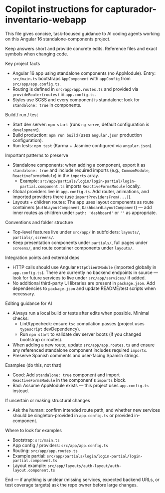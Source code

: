 # Copilot instructions for capturador-inventario-webapp

This file gives concise, task-focused guidance to AI coding agents working on this Angular 16 standalone-components project.

Keep answers short and provide concrete edits. Reference files and exact symbols when changing code.

Key project facts
- Angular 16 app using standalone components (no AppModule). Entry: `src/main.ts` bootstraps `AppComponent` with `appConfig` from `src/app/app.config.ts`.
- Routing is defined in `src/app/app.routes.ts` and provided via `provideRouter(routes)` in `app.config.ts`.
- Styles use SCSS and every component is standalone: look for `standalone: true` in components.

Build / run / test
- Start dev server: `npm start` (runs `ng serve`, default configuration is `development`).
- Build production: `npm run build` (uses `angular.json` production configuration).
- Run tests: `npm test` (Karma + Jasmine configured via `angular.json`).

Important patterns to preserve
- Standalone components: when adding a component, export it as `standalone: true` and include required imports (e.g., `CommonModule`, `ReactiveFormsModule`) in the `imports` array.
  - Example: `src/app/partials/login/login-partial/login-partial.component.ts` imports `ReactiveFormsModule` locally.
- Global providers live in `app.config.ts`. Add router, animations, and imported providers there (use `importProvidersFrom(...)`).
- Layouts + children routes: The app uses layout components as route containers (`AuthLayoutComponent`, `DashboardLayoutComponent`) — add inner routes as children under `path: 'dashboard'` or `''` as appropriate.

Conventions and folder structure
- Top-level features live under `src/app/` in subfolders: `layouts/`, `partials/`, `screens/`.
- Keep presentation components under `partials/`, full pages under `screens/`, and route container components under `layouts/`.

Integration points and external deps
- HTTP calls should use Angular `HttpClientModule` (imported globally in `app.config.ts`). There are currently no backend endpoints in source — look for future services to live under `src/app/services/` if added.
- No additional third-party UI libraries are present in `package.json`. Add dependencies to `package.json` and update README/test scripts when necessary.

Editing guidance for AI
- Always run a local build or tests after edits when possible. Minimal checks:
  - Lint/typecheck: ensure `tsc` compilation passes (project uses `typescript` devDependency).
  - Run `npm start` to validate dev server boots (if you changed bootstrap or routes).
- When adding a new route, update `src/app/app.routes.ts` and ensure any referenced standalone component includes required `imports`.
- Preserve Spanish comments and user-facing Spanish strings.

Examples (do this, not that)
- Good: Add `standalone: true` component and import `ReactiveFormsModule` in the component's `imports` block.
- Bad: Assume AppModule exists — this project uses `app.config.ts` instead.

If uncertain or making structural changes
- Ask the human: confirm intended route path, and whether new services should be singleton-provided in `app.config.ts` or provided in-component.

Where to look for examples
- Bootstrap: `src/main.ts`
- App config / providers: `src/app/app.config.ts`
- Routing: `src/app/app.routes.ts`
- Example partial: `src/app/partials/login/login-partial/login-partial.component.ts`
- Layout example: `src/app/layouts/auth-layout/auth-layout.component.ts`

End — if anything is unclear (missing services, expected backend URLs, or test coverage targets) ask the repo owner before large changes.
